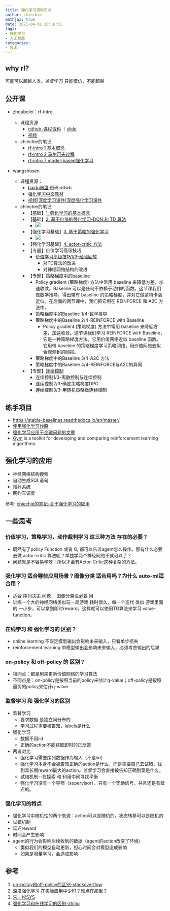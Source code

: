 ```yaml
---
title: 强化学习资料汇总
author: chiechie
mathjax: true
date: 2021-04-18 20:16:31
tags:
- 强化学习
- 人工智能
categories:
- 技术
---
```



## why rl?

可能可以超越人类。监督学习 只能模仿，不能超越


## 公开课

- zhoubolei：rf-intro
    - 课程资源
        - [github-课程资料](https://github.com/zhoubolei/introRL) ｜[slide](https://github.com/zhoubolei/introRL/blob/master/lecture1.pdf)
        -  [视频](https://www.bilibili.com/video/BV1LE411G7Xj)
    - chiechie的笔记
        - [rf-intro 1 基本概念](https://chiechie.github.io/2021/04/18/technology/rf-intro1/)
        - [rf-intro 2 马尔可夫过程](https://chiechie.github.io/2021/04/18/technology/rf-intro2/)
        - [rf-intro 7 model-based强化学习](https://chiechie.github.io/2021/04/18/technology/rf-intro7/)
    
- wangshusen
    - 课程资源：
        - [baidu网盘](https://pan.baidu.com/s/1XpTgny_Vr0LobBsuYF4KkA):密码:x0wb
        - [强化学习中文教材](https://github.com/wangshusen/DRL/blob/master/Notes_CN/DRL.pdf)
        - [视频](https://youtu.be/vmkRMvhCW5c)|[深度学习课件](https://github.com/wangshusen/DeepLearning)|[深度强化学习课件](https://github.com/wangshusen/DRL)
    - chiechie的笔记
        - 【基础】[1. 强化学习的基本概念](https://chiechie.github.io/2021/04/18/technology/wangshusen-rf1-basic-concepts/)
        - 【基础】[2. 基于价值的强化学习-DQN 和 TD 算法](https://chiechie.github.io/2021/04/18/technology/wangshusen-rf2-value-based/)
            - ![](https://firebasestorage.googleapis.com/v0/b/firescript-577a2.appspot.com/o/imgs%2Fapp%2Frf_learning%2FSSywH-1RRf.png?alt=media&token=6b811aba-b275-47f0-a6d3-2945b6fff817)
        - 【强化学习基础】[3. 基于策略的强化学习](https://chiechie.github.io/2021/04/18/technology/wangshusen-rf3-policy-based/)
            - ![](https://firebasestorage.googleapis.com/v0/b/firescript-577a2.appspot.com/o/imgs%2Fapp%2Frf_learning%2FVhwFEvq-CN.png?alt=media&token=de826d99-eaa2-4c92-8bec-520c7a04ee0b)
        - 【强化学习基础】[4. actor-critic 方法](https://chiechie.github.io/2021/04/18/technology/wangshusen-rf4-actor-critic/)
        - 【专题】价值学习高级技巧
            - [价值学习高级技巧1/3-经验回放](https://chiechie.github.io/2021/04/18/technology/wangshusen-rf5-advanced-value-based/)
                - 对TD算法的改进
                - 对神经网络结构的改进 
        - 【专题】[策略梯度中的baseline](https://chiechie.github.io/2021/04/18/technology/wangshusen-rf6-baseline-in-policy-gradient/)
            - Policy gradient (策略梯度) 方法中常用 baseline 来降低方差，加速收敛。Baseline 可以是任何不依赖于动作的函数。这节课我们做数学推导，得出带有 baseline 的策略梯度，并对它做蒙特卡洛近似。在后面的两节课中，我们把它用在 REINFORCE 和 A2C 方法中。
            - 策略梯度中的Baseline 1/4-数学推导
            - 策略梯度中的Baseline 2/4-REINFORCE with Baseline
                - Policy gradient (策略梯度) 方法中常用 baseline 来降低方差，加速收敛。这节课我们学习 REINFORCE with Baseline，它是一种策略梯度方法。它用价值网络近似 baseline 函数。它用带 baseline 的策略梯度学习策略网络，用价值网络去拟合观测到的回报。
            - 策略梯度中的Baseline 3/4-A2C 方法
            - 策略梯度中的Baseline 4/4-REINFORCE与A2C的异同
        - 【专题】[连续控制](https://chiechie.github.io/2021/04/18/technology/wangshusen-rf7-continous-action/)
            - 连续控制1/3-离散控制与连续控制
            - 连续控制2/3-确定策略梯度DPG
            - 连续控制3/3-用随机策略做连续控制

## 练手项目

- https://stable-baselines.readthedocs.io/en/master/
- [使用强化学习炒股](https://github.com/wangshub/RL-Stock)
- [强化学习应用于金融问题的文章](https://zhuanlan.zhihu.com/p/267998242)
- [Gym](https://gym.openai.com/) is a toolkit for developing and comparing reinforcement learning algorithms.


## 强化学习的应用

- 神经网络结构搜索
- 自动生成SQL语句
- 推荐系统
- 网约车调度

参考: [chiechie的笔记-关于强化学习的应用](https://chiechie.github.io/2021/04/21/reinforcement_learning/rf-application/)

## 一些思考

### 价值学习，策略学习，动作裁判学习 这三种方法 存在的必要？

- 既然有了policy Function 或者 Q, 都可以告诉agent怎么操作。那有什么必要去做 actor-critic 算法呢？单独学两个神经网络不就可以了？
- 问题就是不容易学呀！所以才会有Actor-Critic这种复杂的方法。

### 强化学习 适合哪些应用场景？图像分类 适合用吗？为什么 auto-ml适合用？

- 适合 序列决策 问题， 图像分类没必要 用
- 训练一个大的神经网络类似玩一局游戏 耗时很久，每一个迭代 类似 游戏里面的 一小步，可以拿到即时reward，这样就可以使用TD算法来学习 value-function。

### 在线学习 和 强化学习的 区别？

- online learning 不假定模型输出会影响未来输入，只看单步损失
- reinforcement learning 中模型输出会影响未来输入，必须考虑输出的后果

### on-policy 和 off-policy 的 区别？

- 相同点：都是用来更新价值网络的学习算法
- 不同点是：on-policy是按照当前的policy来估计q-value；off-policy是按照最优的policy来估计q-value


  
### 监督学习 和 强化学习的区别

- 监督学习
    - 要求数据 是独立同分布的
    - 学习过程需要被告知，labels是什么
- 强化学习
    - 数据不用iid
    - 正确的action不能获取即时的正反馈
- 两者对比
    - 强化学习需要序列数据作为输入（不是iid）
    - 强化学习本身不会被告知正确的action是什么，而是需要自己去试错，找到具长期reward最大的action。监督学习会直接被告知正确到案是什么。
    - 试错机制--在探索 和 利用中间寻找平衡
    - 强化学习没有一个导师（supervisor），只有一个奖励信号，并且还是有延迟的。

### 强化学习的特点

- 强化学习中随机性的两个来源：action可以是随机的，状态转移可以是随机的
- 试错机制
- 延迟reward
- 时间会产生影响
- agent的行为会影响后续收到的数据（agent的action改变了环境）
    - 类似我们的模型自动更新，担心时间会对模型造成影响
    - 如果是增量学习，会造成影响
    

## 参考
1. [on-policy和off-policy的区别-stackoverflow](https://stats.stackexchange.com/questions/184657/what-is-the-difference-between-off-policy-and-on-policy-learning)
2. [深度强化学习 在实际应用中少吗？难点在那里？](https://www.zhihu.com/question/290530992)
3. [宋一松SYS](https://weibo.com/titaniumviii?refer_flag=0000015010_&from=feed&loc=nickname)
4. [强化学习和在线学习的区别-zhihu](https://www.zhihu.com/question/64526936)